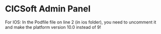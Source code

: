 # CICSoft Admin Panel

For IOS: In the Podfile file on line 2 (in ios folder), you need to uncomment it and make the platform version 10.0 instead of 9!
